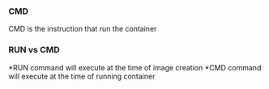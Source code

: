 ### CMD
CMD is the instruction that run the container
### RUN vs CMD
*RUN command will execute at the time of image creation
*CMD command will execute at the time of running container
